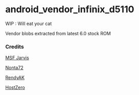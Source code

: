 # android_vendor_infinix_d5110

WIP : Will eat your cat

Vendor blobs extracted from latest 6.0 stock ROM

### Credits

[MSF Jarvis](https://github.com/MSF-Jarvis)

[Nonta72](https://github.com/Nonta72)

[RendyAK](http://forum.xda-developers.com/member.php?u=6052432)

[HostZero](https://github.com/HostZero)
